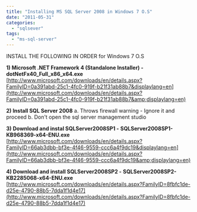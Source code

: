 ```yaml
---
title: "Installing MS SQL Server 2008 in Windows 7 O.S"
date: "2011-05-31"
categories: 
  - "sqlsever"
tags: 
  - "ms-sql-server"
---
```


INSTALL THE FOLLOWING IN ORDER for Windows 7 O.S

 **1) Microsoft .NET Framework 4 (Standalone Installer) - dotNetFx40\_Full\_x86\_x64.exe** [](http://www.microsoft.com/downloads/en/details.aspx?FamilyID=0a391abd-25c1-4fc0-919f-b21f31ab88b7&displaylang=en)[http://www.microsoft.com/downloads/en/details.aspx?FamilyID=0a391abd-25c1-4fc0-919f-b21f31ab88b7&displaylang=en](http://www.microsoft.com/downloads/en/details.aspx?FamilyID=0a391abd-25c1-4fc0-919f-b21f31ab88b7&amp;displaylang=en)

**2) Install SQL Server 2008** a. Throws firewall warning - Ignore it and proceed b. Don't open the sql server management studio

**3) Download and instal SQLServer2008SP1 -** **SQLServer2008SP1-KB968369-x64-ENU.exe** [](http://www.microsoft.com/downloads/en/details.aspx?FamilyID=66ab3dbb-bf3e-4f46-9559-ccc6a4f9dc19&displaylang=en)[http://www.microsoft.com/downloads/en/details.aspx?FamilyID=66ab3dbb-bf3e-4f46-9559-ccc6a4f9dc19&displaylang=en](http://www.microsoft.com/downloads/en/details.aspx?FamilyID=66ab3dbb-bf3e-4f46-9559-ccc6a4f9dc19&amp;displaylang=en)

**4) Download and install SQLServer2008SP2 -** **SQLServer2008SP2-KB2285068-x64-ENU.exe** [](http://www.microsoft.com/downloads/en/details.aspx?FamilyID=8fbfc1de-d25e-4790-88b5-7dda1f1d4e17)[http://www.microsoft.com/downloads/en/details.aspx?FamilyID=8fbfc1de-d25e-4790-88b5-7dda1f1d4e17](http://www.microsoft.com/downloads/en/details.aspx?FamilyID=8fbfc1de-d25e-4790-88b5-7dda1f1d4e17)
